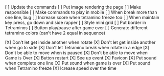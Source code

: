 [ ] Update the commands
[ ] Put image rendering the page
[ ] Make responsible
[ ] Make commands to play in mobile
[ ] When break more than one line, bug
[ ] Increase score when tetramino freeze too
[ ] When maintain key press, go down and side rapper
[ ] Style mini grid
[ ] Put border in Tetraminos
[ ] Button play/pause after game over
[ ] Generate different tetramino colors (can't have 2 equal in sequence)

[X] Don't let get inside another when rotate
[X] Don't let get inside another when go to side
[X] Don't let Tetramino break when rotate in a edge
[X] Don't be able to move when is paused
[X] Don't be able to move when Game is Over
[X] Button restart
[X] See up event
[X] Favicon
[X] Put sound when complete one line
[X] Put sound when game is over
[X] Put sound when Tetramino freeze
[X] Icrease speed over the time
